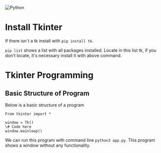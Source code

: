![Python](https://github.com/ElmarUhl/Tkinter/assets/157088447/349d677c-5f89-45bf-aed9-fd5bd2d1c334)

# Install Tkinter

If there isn´t a tk install with `pip install tk`.

`pip list` shows a list with all packages installed. Locate in this list tk, if you don't locate, it's necessary install it with above command.

# Tkinter Programming
## Basic Structure of Program

Below is a basic structure of a program

```
From tkinter import *

window = Tk()
\# Code here
window.mainloop()
```
We can run this program with command line `python3 app.py`. This program shows a window without any functionality.
